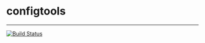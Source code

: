 # configtools
---
[![Build Status](https://travis-ci.org/uatach/configtools.svg?branch=master)](https://travis-ci.org/uatach/configtools)
